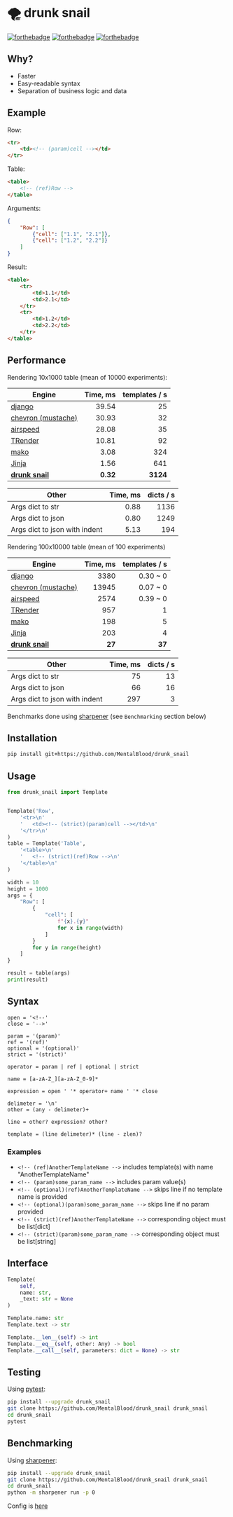 # 🌪️ drunk snail

[![forthebadge](https://forthebadge.com/images/badges/made-with-c.svg)](https://forthebadge.com) [![forthebadge](https://forthebadge.com/images/badges/powered-by-black-magic.svg)](https://forthebadge.com) [![forthebadge](https://forthebadge.com/images/badges/ages-18.svg)](https://forthebadge.com)



## Why?

* Faster
* Easy-readable syntax
* Separation of business logic and data



## Example

Row:
```html
<tr>
    <td><!-- (param)cell --></td>
</tr>
```
Table:
```html
<table>
    <!-- (ref)Row -->
</table>
```
Arguments:
```json
{
    "Row": [
        {"cell": ["1.1", "2.1"]},
        {"cell": ["1.2", "2.2"]}
    ]
}
```
Result:
```html
<table>
    <tr>
        <td>1.1</td>
        <td>2.1</td>
    </tr>
    <tr>
        <td>1.2</td>
        <td>2.2</td>
    </tr>
</table>

```



## Performance

Rendering 10x1000 table (mean of 10000 experiments):

| Engine                                                            | Time, ms | templates / s     |
| ----------------------------------------------------------------- | -------: | ----------------: |
| [django](https://docs.djangoproject.com/en/4.0/topics/templates/) | 39.54    | 25                |
| [chevron (mustache)](https://github.com/noahmorrison/chevron)     | 30.93    | 32                |
| [airspeed](https://github.com/purcell/airspeed)                   | 28.08    | 35                |
| [TRender](https://github.com/cesbit/trender)                      | 10.81    | 92                |
| [mako](https://github.com/sqlalchemy/mako)                        | 3.08     | 324               |
| [Jinja](https://github.com/pallets/jinja)                         | 1.56     | 641               |
| **[drunk snail](https://github.com/MentalBlood/drunk_snail)**     | **0.32** | **3124**          |

| Other                         | Time, ms | dicts / s |
| ----------------------------- | -------: | --------: |
| Args dict to str              | 0.88     | 1136      |
| Args dict to json             | 0.80     | 1249      |
| Args dict to json with indent | 5.13     | 194       |

Rendering 100x10000 table (mean of 100 experiments)

| Engine                                                            | Time, ms | templates / s     |
| ----------------------------------------------------------------- | -------: | ----------------: |
| [django](https://docs.djangoproject.com/en/4.0/topics/templates/) | 3380     | 0.30 ~ 0          |
| [chevron (mustache)](https://github.com/noahmorrison/chevron)     | 13945    | 0.07 ~ 0          |
| [airspeed](https://github.com/purcell/airspeed)                   | 2574     | 0.39 ~ 0          |
| [TRender](https://github.com/cesbit/trender)                      | 957      | 1                 |
| [mako](https://github.com/sqlalchemy/mako)                        | 198      | 5                 |
| [Jinja](https://github.com/pallets/jinja)                         | 203      | 4                 |
| **[drunk snail](https://github.com/MentalBlood/drunk_snail)**     | **27**   | **37**            |

| Other                         | Time, ms | dicts / s |
| ----------------------------- | -------: | --------: |
| Args dict to str              | 75       | 13        |
| Args dict to json             | 66       | 16        |
| Args dict to json with indent | 297      | 3         |

Benchmarks done using [sharpener](https://github.com/MentalBlood/sharpener) (see `Benchmarking` section below)



## Installation

```bash
pip install git+https://github.com/MentalBlood/drunk_snail
```



## Usage

```python
from drunk_snail import Template


Template('Row',
    '<tr>\n'
    '	<td><!-- (strict)(param)cell --></td>\n'
    '</tr>\n'
)
table = Template('Table',
    '<table>\n'
    '	<!-- (strict)(ref)Row -->\n'
    '</table>\n'
)

width = 10
height = 1000
args = {
    "Row": [
        {
            "cell": [
                f"{x}.{y}"
                for x in range(width)
            ]
        }
        for y in range(height)
    ]
}

result = table(args)
print(result)
```



## Syntax

```
open = '<!--'
close = '-->'

param = '(param)'
ref = '(ref)'
optional = '(optional)'
strict = '(strict)'

operator = param | ref | optional | strict

name = [a-zA-Z_][a-zA-Z_0-9]*

expression = open ' '* operator+ name ' '* close

delimeter = '\n'
other = (any - delimeter)+

line = other? expression? other?

template = (line delimeter)* (line - zlen)?
```


### Examples

* `<!-- (ref)AnotherTemplateName -->` includes template(s) with name "AnotherTemplateName"
* `<!-- (param)some_param_name -->` includes param value(s)
* `<!-- (optional)(ref)AnotherTemplateName -->` skips line if no template name is provided
* `<!-- (optional)(param)some_param_name -->` skips line if no param provided
* `<!-- (strict)(ref)AnotherTemplateName -->` corresponding object must be list[dict]
* `<!-- (strict)(param)some_param_name -->` corresponding object must be list[string]



## Interface

```python
Template(
    self,
    name: str,
    _text: str = None
)

Template.name: str
Template.text -> str

Template.__len__(self) -> int
Template.__eq__(self, other: Any) -> bool
Template.__call__(self, parameters: dict = None) -> str
```



## Testing

Using [pytest](https://pypi.org/project/pytest/):

```bash
pip install --upgrade drunk_snail
git clone https://github.com/MentalBlood/drunk_snail drunk_snail
cd drunk_snail
pytest
```



## Benchmarking

Using [sharpener](https://github.com/MentalBlood/sharpener):

```bash
pip install --upgrade drunk_snail
git clone https://github.com/MentalBlood/drunk_snail drunk_snail
cd drunk_snail
python -m sharpener run -p 0
```

Config is [here](benchmarks/benchmark_default.json)